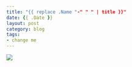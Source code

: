 ```yaml
---
title: "{{ replace .Name "-" " " | title }}"
date: {{ .Date }}
layout: post
category: blog
tags:
- change me
---
```



<!--more-->


 ![](/images/2025/)
